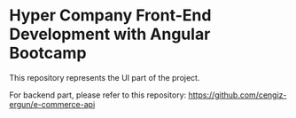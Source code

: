 # Hyper Company Front-End Development with Angular Bootcamp

This repository represents the UI part of the project.

For backend part, please refer to this repository: https://github.com/cengiz-ergun/e-commerce-api
